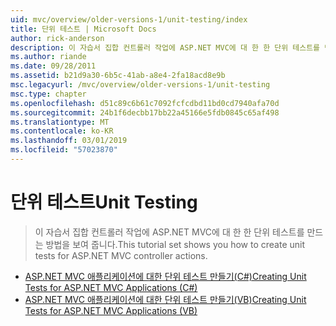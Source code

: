 ```yaml
---
uid: mvc/overview/older-versions-1/unit-testing/index
title: 단위 테스트 | Microsoft Docs
author: rick-anderson
description: 이 자습서 집합 컨트롤러 작업에 ASP.NET MVC에 대 한 한 단위 테스트를 만드는 방법을 보여 줍니다.
ms.author: riande
ms.date: 09/28/2011
ms.assetid: b21d9a30-6b5c-41ab-a8e4-2fa18acd8e9b
msc.legacyurl: /mvc/overview/older-versions-1/unit-testing
msc.type: chapter
ms.openlocfilehash: d51c89c6b61c7092fcfcdbd11bd0cd7940afa70d
ms.sourcegitcommit: 24b1f6decbb17bb22a45166e5fdb0845c65af498
ms.translationtype: MT
ms.contentlocale: ko-KR
ms.lasthandoff: 03/01/2019
ms.locfileid: "57023870"
---
```

<a name="unit-testing"></a><span data-ttu-id="ae3e2-103">단위 테스트</span><span class="sxs-lookup"><span data-stu-id="ae3e2-103">Unit Testing</span></span>
====================
> <span data-ttu-id="ae3e2-104">이 자습서 집합 컨트롤러 작업에 ASP.NET MVC에 대 한 한 단위 테스트를 만드는 방법을 보여 줍니다.</span><span class="sxs-lookup"><span data-stu-id="ae3e2-104">This tutorial set shows you how to create unit tests for ASP.NET MVC controller actions.</span></span>


- [<span data-ttu-id="ae3e2-105">ASP.NET MVC 애플리케이션에 대한 단위 테스트 만들기(C#)</span><span class="sxs-lookup"><span data-stu-id="ae3e2-105">Creating Unit Tests for ASP.NET MVC Applications (C#)</span></span>](creating-unit-tests-for-asp-net-mvc-applications-cs.md)
- [<span data-ttu-id="ae3e2-106">ASP.NET MVC 애플리케이션에 대한 단위 테스트 만들기(VB)</span><span class="sxs-lookup"><span data-stu-id="ae3e2-106">Creating Unit Tests for ASP.NET MVC Applications (VB)</span></span>](creating-unit-tests-for-asp-net-mvc-applications-vb.md)
